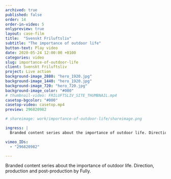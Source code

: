 ```yaml
---
archived: true
published: false
order: 14
order-in-video: 5
onlypreview: true
layout: case-film
title:  "Svenskt Friluftsliv"
subtitle: "The importance of outdoor life"
button-text: Play video
date: 2020-05-24 12:00:00 +0100
categories: video
slug: importance-of-outdoor-life
client: Svenskt Friluftsliv
project: Live action
background-image_2880: "hero_1920.jpg"
background-image_1440: "hero_1920.jpg"
background-image_720: "hero_720.jpg"
background-image_color: "#000"
# thumbnail-video: FRILUFTSLIV_SITE_THUMBNAIL.mp4
casetop-bgcolor: "#000"
casetop-video: casetop.mp4
preview: 296820982

# shareimage: work/importance-of-outdoor-life/shareimage.png

ingress: |
  Branded content series about the importance of outdoor life. Direction, production and post-production by Fully.

vimeo_IDs: 
  - "296820982"

---
```

Branded content series about the importance of outdoor life. Direction, production and post-production by Fully.
